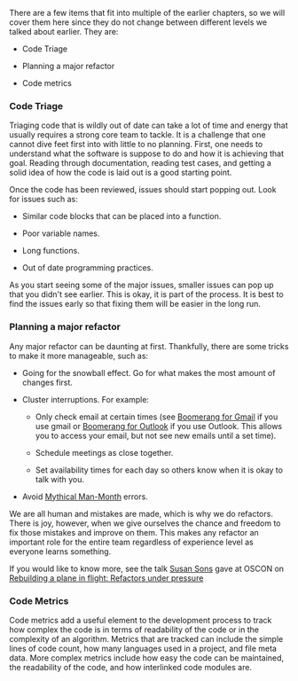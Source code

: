 <!--
.. title: MORE TOOLS AND PROCESSES
.. slug: tools
.. date: 2019-04-12 15:21:19 UTC-04:00
.. tags: TrustedCI Software Engineering Guide Triaging code metrics major refactor
.. category: 
.. link: 
.. description:TrustedCI Software Engineering Guide Level 6. This Chapter covers  Triaging code, Code metrics, and  major refactor
.. type: text
-->

There are a few items that fit into multiple of the earlier chapters, so we will cover them here since they do not change between different levels we talked about earlier. They are:

* Code Triage

* Planning a major refactor

* Code metrics

### Code Triage

Triaging code that is wildly out of date can take a lot of time and energy that usually requires a strong core team to tackle. It is a challenge that one cannot dive feet first into with little to no planning. First, one needs to understand what the software is suppose to do and how it is achieving that goal. Reading through documentation, reading test cases, and getting a solid idea of how the code is laid out is a good starting point.

Once the code has been reviewed, issues should start popping out. Look for issues such as:

* Similar code blocks that can be placed into a function.

* Poor variable names.

* Long functions.

* Out of date programming practices.

As you start seeing some of the major issues, smaller issues can pop up that you didn't see earlier. This is okay, it is part of the process. It is best to find the issues early so that fixing them will be easier in the long run.

### Planning a major refactor

Any major refactor can be daunting at first. Thankfully, there are some tricks to make it more manageable, such as:

* Going for the snowball effect. Go for what makes the most amount of changes first.

* Cluster interruptions. For example:

	* Only check email at certain times (see [Boomerang for Gmail](https://www.boomeranggmail.com/) if you use gmail or [Boomerang for Outlook](https://www.boomerangoutlook.com/) if you use Outlook. This allows you to access your email, but not see new emails until a set time).

	* Schedule meetings as close together.

	* Set availability times for each day so others know when it is okay to talk with you.

* Avoid [Mythical Man-Month](https://www.amazon.com/Mythical-Man-Month-Software-Engineering-Anniversary/dp/0201835959) errors.

We are all human and mistakes are made, which is why we do refactors. There is joy, however, when we give ourselves the chance and freedom to fix those mistakes and improve on them. This makes any refactor an important role for the entire team regardless of experience level as everyone learns something.

If you would like to know more, see the talk [Susan Sons](https://security.engineering/) gave at OSCON on [Rebuilding a plane in flight: Refactors under pressure](https://conferences.oreilly.com/oscon/oscon-tx/public/schedule/detail/57202)

###  Code Metrics

Code metrics add a useful element to the development process to track how complex the code is in terms of readability of the code or in the complexity of an algorithm. Metrics that are tracked can include the simple lines of code count, how many languages used in a project, and file meta data. More complex metrics include how easy the code can be maintained, the readability of the code, and how interlinked code modules are.

